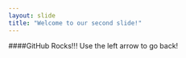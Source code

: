 ```yaml
---
layout: slide
title: "Welcome to our second slide!"
---
```

####GitHub Rocks!!!
Use the left arrow to go back!

